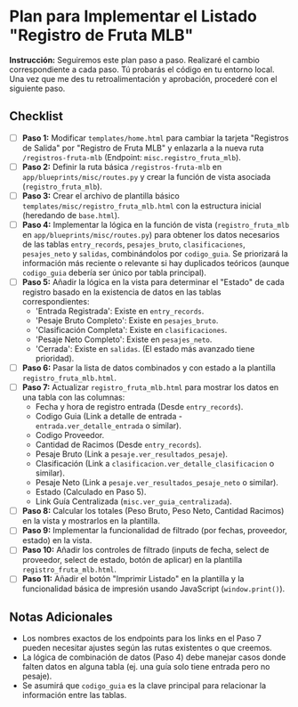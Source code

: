 # Plan para Implementar el Listado "Registro de Fruta MLB"

**Instrucción:** Seguiremos este plan paso a paso. Realizaré el cambio correspondiente a cada paso. Tú probarás el código en tu entorno local. Una vez que me des tu retroalimentación y aprobación, procederé con el siguiente paso.

## Checklist

*   [ ] **Paso 1:** Modificar `templates/home.html` para cambiar la tarjeta "Registros de Salida" por "Registro de Fruta MLB" y enlazarla a la nueva ruta `/registros-fruta-mlb` (Endpoint: `misc.registro_fruta_mlb`).
*   [ ] **Paso 2:** Definir la ruta básica `/registros-fruta-mlb` en `app/blueprints/misc/routes.py` y crear la función de vista asociada (`registro_fruta_mlb`).
*   [ ] **Paso 3:** Crear el archivo de plantilla básico `templates/misc/registro_fruta_mlb.html` con la estructura inicial (heredando de `base.html`).
*   [ ] **Paso 4:** Implementar la lógica en la función de vista (`registro_fruta_mlb` en `app/blueprints/misc/routes.py`) para obtener los datos necesarios de las tablas `entry_records`, `pesajes_bruto`, `clasificaciones`, `pesajes_neto` y `salidas`, combinándolos por `codigo_guia`. Se priorizará la información más reciente o relevante si hay duplicados teóricos (aunque `codigo_guia` debería ser único por tabla principal).
*   [ ] **Paso 5:** Añadir la lógica en la vista para determinar el "Estado" de cada registro basado en la existencia de datos en las tablas correspondientes:
    *   'Entrada Registrada': Existe en `entry_records`.
    *   'Pesaje Bruto Completo': Existe en `pesajes_bruto`.
    *   'Clasificación Completa': Existe en `clasificaciones`.
    *   'Pesaje Neto Completo': Existe en `pesajes_neto`.
    *   'Cerrada': Existe en `salidas`. (El estado más avanzado tiene prioridad).
*   [ ] **Paso 6:** Pasar la lista de datos combinados y con estado a la plantilla `registro_fruta_mlb.html`.
*   [ ] **Paso 7:** Actualizar `registro_fruta_mlb.html` para mostrar los datos en una tabla con las columnas:
    *   Fecha y hora de registro entrada (Desde `entry_records`).
    *   Codigo Guia (Link a detalle de entrada - `entrada.ver_detalle_entrada` o similar).
    *   Codigo Proveedor.
    *   Cantidad de Racimos (Desde `entry_records`).
    *   Pesaje Bruto (Link a `pesaje.ver_resultados_pesaje`).
    *   Clasificación (Link a `clasificacion.ver_detalle_clasificacion` o similar).
    *   Pesaje Neto (Link a `pesaje.ver_resultados_pesaje_neto` o similar).
    *   Estado (Calculado en Paso 5).
    *   Link Guía Centralizada (`misc.ver_guia_centralizada`).
*   [ ] **Paso 8:** Calcular los totales (Peso Bruto, Peso Neto, Cantidad Racimos) en la vista y mostrarlos en la plantilla.
*   [ ] **Paso 9:** Implementar la funcionalidad de filtrado (por fechas, proveedor, estado) en la vista.
*   [ ] **Paso 10:** Añadir los controles de filtrado (inputs de fecha, select de proveedor, select de estado, botón de aplicar) en la plantilla `registro_fruta_mlb.html`.
*   [ ] **Paso 11:** Añadir el botón "Imprimir Listado" en la plantilla y la funcionalidad básica de impresión usando JavaScript (`window.print()`).

## Notas Adicionales

*   Los nombres exactos de los endpoints para los links en el Paso 7 pueden necesitar ajustes según las rutas existentes o que creemos.
*   La lógica de combinación de datos (Paso 4) debe manejar casos donde falten datos en alguna tabla (ej. una guía solo tiene entrada pero no pesaje).
*   Se asumirá que `codigo_guia` es la clave principal para relacionar la información entre las tablas. 